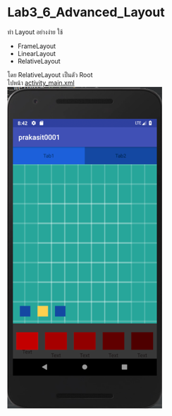 # Lab3_6_Advanced_Layout
ทำ Layout อย่างง่าย
ใช้<br>  <ul>
    <li>FrameLayout</li>
    <li>LinearLayout</li>
    <li>RelativeLayout</li>
   </ul>

โดย RelativeLayout เป็นตัว Root
</br>
ไปหน้า [activity_main.xml](https://github.com/prakasitz/Lab3_6_Advanced_Layout/blob/master/app/src/main/res/layout/activity_main.xml)</br>
![preview1](https://github.com/prakasitz/Lab3_6_Advanced_Layout/blob/master/preview1.png)
</br>

